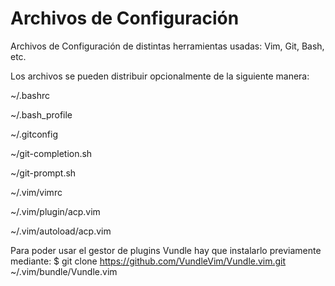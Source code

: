 # Archivos de Configuración
Archivos de Configuración de distintas herramientas usadas: Vim, Git, Bash, etc.

Los archivos se pueden distribuir opcionalmente de la siguiente manera:

~/.bashrc

~/.bash_profile

~/.gitconfig

~/git-completion.sh

~/git-prompt.sh

~/.vim/vimrc

~/.vim/plugin/acp.vim

~/.vim/autoload/acp.vim

Para poder usar el gestor de plugins Vundle hay que instalarlo previamente mediante:
$ git clone https://github.com/VundleVim/Vundle.vim.git ~/.vim/bundle/Vundle.vim
